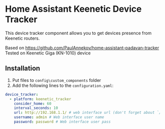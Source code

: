 # Home Assistant Keenetic Device Tracker

This device tracker component allows you to get devices presence from 
Keenetic routers.

Based on https://github.com/PaulAnnekov/home-assistant-padavan-tracker
Tested on Keenetic Giga (KN-1010) device

Installation
------------------------------------------

1. Put files to `config\custom_components` folder
2. Add the following lines to the `configuration.yaml`:
   
  ```yaml
  device_tracker:
    - platform: keenetic_tracker
      consider_home: 60
      interval_seconds: 10
      url: http://192.168.1.1/ # web interface url (don't forget about `/` in the end)
      username: admin # Web interface user name
      password: password # Web interface user pass
  ```  
